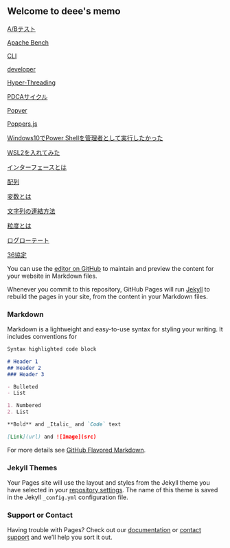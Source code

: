 ## Welcome to deee's memo

[A/Bテスト](./2020/12/3/a_b_test)

[Apache Bench](./2020/12/3/apache_bench)

[CLI](./2020/12/3/cli)

[developer](./2020/12/9/developer)

[Hyper-Threading](./2020/12/4/hyper_threading)

[PDCAサイクル](./2020/12/9/pdca)

[Popver](./2020/12/9/popover)

[Poppers.js](./2020/12/9/poppers)

[Windows10でPower Shellを管理者として実行したかった](./2020/11/13/win10-Administrator)

[WSL2を入れてみた](./2020/12/7/wsl2)

[インターフェースとは](./2020/10/22/interface)

[配列](./2020/10/27/hairetu)

[変数とは](./2020/10/21/hensuu)

[文字列の連結方法](./2020/10/23/mojiretsu_renketu)

[粒度とは](./2020/10/20/ryudo)

[ログローテート](./2020/12/2/log_rotate)

[36協定](./2020/11/25/36)

You can use the [editor on GitHub](https://github.com/06-de15/memo.deee.tech/edit/gh-pages/index.md) to maintain and preview the content for your website in Markdown files.

Whenever you commit to this repository, GitHub Pages will run [Jekyll](https://jekyllrb.com/) to rebuild the pages in your site, from the content in your Markdown files.

### Markdown

Markdown is a lightweight and easy-to-use syntax for styling your writing. It includes conventions for

```markdown
Syntax highlighted code block

# Header 1
## Header 2
### Header 3

- Bulleted
- List

1. Numbered
2. List

**Bold** and _Italic_ and `Code` text

[Link](url) and ![Image](src)
```

For more details see [GitHub Flavored Markdown](https://guides.github.com/features/mastering-markdown/).

### Jekyll Themes

Your Pages site will use the layout and styles from the Jekyll theme you have selected in your [repository settings](https://github.com/06-de15/memo.deee.tech/settings). The name of this theme is saved in the Jekyll `_config.yml` configuration file.

### Support or Contact

Having trouble with Pages? Check out our [documentation](https://docs.github.com/categories/github-pages-basics/) or [contact support](https://github.com/contact) and we’ll help you sort it out.
